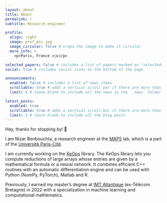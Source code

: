 ```yaml
---
layout: about
title: About
permalink: /
subtitle: Research engineer

profile:
  align: right
  image: prof_pic.jpg
  image_circular: false # crops the image to make it circular
  more_info: >
    <p>Paris, France 🇫🇷</p>

selected_papers: false # includes a list of papers marked as "selected={true}"
social: true # includes social icons at the bottom of the page

announcements:
  enabled: false # includes a list of news items
  scrollable: true # adds a vertical scroll bar if there are more than 3 news items
  limit: 5 # leave blank to include all the news in the `_news` folder

latest_posts:
  enabled: true
  scrollable: true # adds a vertical scroll bar if there are more than 3 new posts items
  limit: 3 # leave blank to include all the blog posts
---
```


Hey, thanks for stopping by! 👋

I am Nizar Benbouchta, a research engineer at the <a href='https://map5.mi.parisdescartes.fr'>MAP5</a> lab, which is a part of the <a href='https://u-paris.fr/en/'>Université Paris-Cité</a>.

I am currently working on the <a href='https://www.kernel-operations.io/keops/index.html'>KeOps</a> library. The KeOps library lets you compute reductions of large arrays whose entries are given by a mathematical formula or a neural network. It combines efficient C++ routines with an automatic differentiation engine and can be used with Python (NumPy, PyTorch), Matlab and R.

Previously, I earned my master’s degree at <a href="https://www.imt-atlantique.fr/en">IMT Atlantique</a> (ex-Télécom Bretagne) in 2022 with a specialization in machine learning and computational mathematics. 